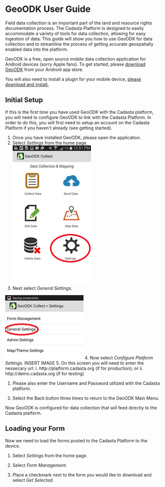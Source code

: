 # GeoODK User Guide

Field data collection is an important part of the land and resource rights documentation process. The Cadasta Platform is designed to easily accommodate a variety of tools for data collection, allowing for easy ingestion of data. This guide will show you how to use GeoODK for data collection and to streamline the process of getting accurate geospatially enabled data into the platform.

GeoODK is a free, open source mobile data collection application for Android devices \(sorry Apple fans\). To get started, please [download GeoODK](http://geoodk.com/) from your Android app store.

You will also need to install a plugin for your mobile device, [please download and install.](http://geomarvel-projects.s3.amazonaws.com/cadasta/collect-cadasta-dev.apk)

## **Initial Setup**

If this is the first time you have used GeoODK with the Cadasta platform, you will need to configure GeoODK to link with the Cadasta Platform. In order to do this, you will first need to setup an account on the Cadasta Platform if you haven't already \(see getting started\).

1. Once you have installed GeoODK, please open the application.
2. Select _Settings_ from the home page.
  ![](/assets/geoodk_homescreen3.png)
3. Next select _General Settings._

![](/assets/geoodk_settings3.png)
4. Now select _Configure Platform Settings._
  INSERT IMAGE
5. On this screen you will need to enter the nessecary url:
  i. http:\/\/platform.cadasta.org \(if for production\); or
  ii. http:\/\/demo.cadasta.org \(if for testing\)

1. Please also enter the Username and Password utilized with the Cadasta platform.

2. Select the Back button three times to return to the GeoODK Main Menu.


Now GeoODK is configured for data collection that will feed directly to the Cadasta platform.

## Loading your Form

Now we need to load the forms posted to the Cadasta Platform to the device.

1. Select _Settings_ from the home page.

2. Select _Form Management._

3. Place a checkmark next to the form you would like to download and select _Get Selected._

